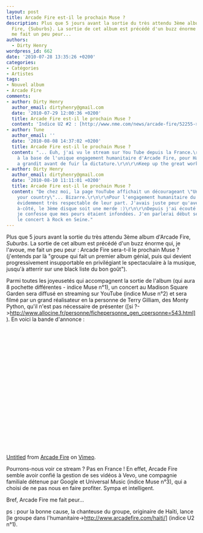 ```yaml
---
layout: post
title: Arcade Fire est-il le prochain Muse ?
description: Plus que 5 jours avant la sortie du très attendu 3ème album d'Arcade
  Fire, {Suburbs}. La sortie de cet album est précédé d'un buzz énorme qui, je l'avoue,
  me fait un peu peur...
authors:
  - Dirty Henry
wordpress_id: 662
date: '2010-07-28 13:35:26 +0200'
categories:
- Catégories
- Artistes
tags:
- Nouvel album
- Arcade Fire
comments:
- author: Dirty Henry
  author_email: dirtyhenry@gmail.com
  date: '2010-07-29 12:00:36 +0200'
  title: Arcade Fire est-il le prochain Muse ?
  content: 'Indice U2 #2 : [http://www.nme.com/news/arcade-fire/52255->http://www.nme.com/news/arcade-fire/52255]'
- author: Tune
  author_email: ''
  date: '2010-08-08 14:37:02 +0200'
  title: Arcade Fire est-il le prochain Muse ?
  content: "... Euh, j'ai vu le stream sur You Tube depuis la France.\r\nRegine est
    à la base de l'unique engagement humanitaire d'Arcade Fire, pour Haiti, où elle
    a grandit avant de fuir la dictature.\r\n\r\nKeep up the great work."
- author: Dirty Henry
  author_email: dirtyhenry@gmail.com
  date: '2010-08-10 11:11:01 +0200'
  title: Arcade Fire est-il le prochain Muse ?
  content: "De chez moi, la page YouTube affichait un décourageant \"Unavailable in
    your country\"... Bizarre.\r\n\r\nPour l'engagement humanitaire du groupe, c'est
    évidemment très respectable de leur part. J'avais juste peur qu'avec tous ces
    à-côté, le 3ème disque soit une merde :)\r\n\r\nDepuis j'ai écouté le disque et
    je confesse que mes peurs étaient infondées. J'en parlerai début septembre, après
    le concert à Rock en Seine."
---
```

Plus que 5 jours avant la sortie du très attendu 3ème album d'Arcade Fire, *Suburbs*. La sortie de cet album est précédé d'un buzz énorme qui, je l'avoue, me fait un peu peur : Arcade Fire sera-t-il le prochain Muse ? (j'entends par là "groupe qui fait un premier album génial, puis qui devient progressivement insupportable en privilégiant le spectaculaire à la musique, jusqu'à atterrir sur une black liste du bon goût").

Parmi toutes les joyeusetés qui accompagnent la sortie de l'album (qui aura 8 pochette différentes - indice Muse n°1), un concert au Madison Square Garden sera diffusé en streaming sur YouTube (indice Muse n°2) et sera filmé par un grand réalisateur en la personne de Terry Gilliam, des Monty Python, qu'il n'est pas nécessaire de présenter ([si ?->http://www.allocine.fr/personne/fichepersonne_gen_cpersonne=543.html]). En voici la bande d'annonce : 

<object width="500" height="320"><param name="allowfullscreen" value="true" /><param name="allowscriptaccess" value="always" /><param name="movie" value="http://vimeo.com/moogaloop.swf?clip_id=13497165&server=vimeo.com&show_title=1&show_byline=1&show_portrait=0&color=&fullscreen=1" /><embed src="http://vimeo.com/moogaloop.swf?clip_id=13497165&server=vimeo.com&show_title=1&show_byline=1&show_portrait=0&color=&fullscreen=1" type="application/x-shockwave-flash" allowfullscreen="true" allowscriptaccess="always" width="500" height="320"></embed></object><p><a href="http://vimeo.com/13497165">Untitled</a> from <a href="http://vimeo.com/user4312586">Arcade Fire</a> on <a href="http://vimeo.com">Vimeo</a>.</p>

Pourrons-nous voir ce stream ? Pas en France ! En effet, Arcade Fire semble avoir confié la gestion de ses vidéos à Vevo, une compagnie familiale détenue par Google et Universal Music (indice Muse n°3), qui a choisi de ne pas nous en faire profiter. Sympa et intelligent.

Bref, Arcade Fire me fait peur...

ps : pour la bonne cause, la chanteuse du groupe, originaire de Haïti, lance [le groupe dans l'humanitaire->http://www.arcadefire.com/haiti/] (indice U2 n°1).
